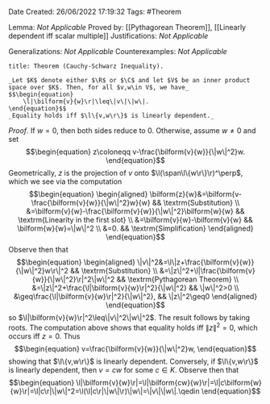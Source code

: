 <div class="topSpace"></div>

Date Created: 26/06/2022 17:19:32
Tags: #Theorem

Lemma: _Not Applicable_
Proved by: [[Pythagorean Theorem]], [[Linearly dependent iff scalar multiple]]
Justifications: _Not Applicable_

Generalizations: _Not Applicable_
Counterexamples: _Not Applicable_

``` ad-Theorem
title: Theorem (Cauchy-Schwarz Inequality).

_Let $K$ denote either $\R$ or $\C$ and let $V$ be an inner product space over $K$. Then, for all $v,w\in V$, we have_
$$\begin{equation}
    \l|\bilform{v}{w}\r|\leq\|v\|\|w\|.
\end{equation}$$
_Equality holds iff $\l\{v,w\r\}$ is linearly dependent._

```

_Proof_. If $w=0$, then both sides reduce to $0$. Otherwise, assume $w\neq0$ and set
$$\begin{equation}
    z\coloneqq v-\frac{\bilform{v}{w}}{\|w\|^2}w.
\end{equation}$$
Geometrically, $z$ is the projection of $v$ onto $\l(\span\l\{w\r\}\r)^\perp$, which we see via the computation
$$\begin{equation}
    \begin{aligned}
        \bilform{z}{w}&=\bilform{v-\frac{\bilform{v}{w}}{\|w\|^2}w}{w} && \textrm{Substitution} \\
        &=\bilform{v}{w}-\frac{\bilform{v}{w}}{\|w\|^2}\bilform{w}{w} && \textrm{Linearity in the first slot} \\
        &=\bilform{v}{w}-\bilform{v}{w} && \bilform{w}{w}=\|w\|^2 \\
        &=0. && \textrm{Simplification}
    \end{aligned}
\end{equation}$$
Observe then that
$$\begin{equation}
    \begin{aligned}
        \|v\|^2&=\l\|z+\frac{\bilform{v}{w}}{\|w\|^2}w\r\|^2  && \textrm{Substitution} \\
        &=\|z\|^2+\l|\frac{\bilform{v}{w}}{\|w\|^2}\r|^2\|w\|^2 && \textrm{Pythagorean Theorem} \\
        &=\|z\|^2+\frac{\l|\bilform{v}{w}\r|^2}{\|w\|^2} && \|w\|^2>0 \\
        &\geq\frac{\l|\bilform{v}{w}\r|^2}{\|w\|^2}, && \|z\|^2\geq0
    \end{aligned}
\end{equation}$$
so $\l|\bilform{v}{w}\r|^2\leq\|v\|^2\|w\|^2$. The result follows by taking roots. The computation above shows that equality holds iff $\|z\|^2=0$, which occurs iff $z=0$. Thus
$$\begin{equation}
    v=\frac{\bilform{v}{w}}{\|w\|^2}w,
\end{equation}$$
showing that $\l\{v,w\r\}$ is linearly dependent. Conversely, if $\l\{v,w\r\}$ is linearly dependent, then $v=cw$ for some $c\in K$. Observe then that
$$\begin{equation}
    \l|\bilform{v}{w}\r|=\l|\bilform{cw}{w}\r|=\l|c\bilform{w}{w}\r|=\l|c\r|\|w\|^2=\l(\l|c\r|\|w\|\r)\|w\|=\|v\|\|w\|.\qedin
\end{equation}$$

